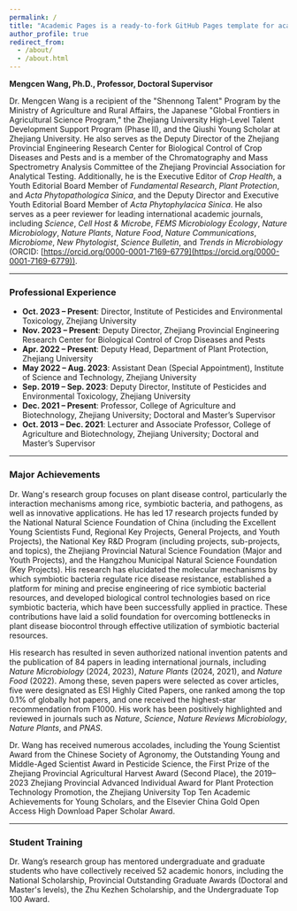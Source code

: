 ```yaml
---
permalink: /
title: "Academic Pages is a ready-to-fork GitHub Pages template for academic personal websites"
author_profile: true
redirect_from: 
  - /about/
  - /about.html
---
```


**Mengcen Wang, Ph.D., Professor, Doctoral Supervisor**  

Dr. Mengcen Wang is a recipient of the "Shennong Talent" Program by the Ministry of Agriculture and Rural Affairs, the Japanese "Global Frontiers in Agricultural Science Program," the Zhejiang University High-Level Talent Development Support Program (Phase II), and the Qiushi Young Scholar at Zhejiang University. He also serves as the Deputy Director of the Zhejiang Provincial Engineering Research Center for Biological Control of Crop Diseases and Pests and is a member of the Chromatography and Mass Spectrometry Analysis Committee of the Zhejiang Provincial Association for Analytical Testing. Additionally, he is the Executive Editor of *Crop Health*, a Youth Editorial Board Member of *Fundamental Research*, *Plant Protection*, and *Acta Phytopathologica Sinica*, and the Deputy Director and Executive Youth Editorial Board Member of *Acta Phytophylacica Sinica*. He also serves as a peer reviewer for leading international academic journals, including *Science*, *Cell Host & Microbe*, *FEMS Microbiology Ecology*, *Nature Microbiology*, *Nature Plants*, *Nature Food*, *Nature Communications*, *Microbiome*, *New Phytologist*, *Science Bulletin*, and *Trends in Microbiology* (ORCID: [https://orcid.org/0000-0001-7169-6779](https://orcid.org/0000-0001-7169-6779)).  

---

### **Professional Experience**  

- **Oct. 2023 – Present**: Director, Institute of Pesticides and Environmental Toxicology, Zhejiang University  
- **Nov. 2023 – Present**: Deputy Director, Zhejiang Provincial Engineering Research Center for Biological Control of Crop Diseases and Pests  
- **Apr. 2022 – Present**: Deputy Head, Department of Plant Protection, Zhejiang University  
- **May 2022 – Aug. 2023**: Assistant Dean (Special Appointment), Institute of Science and Technology, Zhejiang University  
- **Sep. 2019 – Sep. 2023**: Deputy Director, Institute of Pesticides and Environmental Toxicology, Zhejiang University  
- **Dec. 2021 – Present**: Professor, College of Agriculture and Biotechnology, Zhejiang University; Doctoral and Master’s Supervisor  
- **Oct. 2013 – Dec. 2021**: Lecturer and Associate Professor, College of Agriculture and Biotechnology, Zhejiang University; Doctoral and Master’s Supervisor  

---

### **Major Achievements**  

Dr. Wang's research group focuses on plant disease control, particularly the interaction mechanisms among rice, symbiotic bacteria, and pathogens, as well as innovative applications. He has led 17 research projects funded by the National Natural Science Foundation of China (including the Excellent Young Scientists Fund, Regional Key Projects, General Projects, and Youth Projects), the National Key R&D Program (including projects, sub-projects, and topics), the Zhejiang Provincial Natural Science Foundation (Major and Youth Projects), and the Hangzhou Municipal Natural Science Foundation (Key Projects). His research has elucidated the molecular mechanisms by which symbiotic bacteria regulate rice disease resistance, established a platform for mining and precise engineering of rice symbiotic bacterial resources, and developed biological control technologies based on rice symbiotic bacteria, which have been successfully applied in practice. These contributions have laid a solid foundation for overcoming bottlenecks in plant disease biocontrol through effective utilization of symbiotic bacterial resources.  

His research has resulted in seven authorized national invention patents and the publication of 84 papers in leading international journals, including *Nature Microbiology* (2024, 2023), *Nature Plants* (2024, 2021), and *Nature Food* (2022). Among these, seven papers were selected as cover articles, five were designated as ESI Highly Cited Papers, one ranked among the top 0.1% of globally hot papers, and one received the highest-star recommendation from F1000. His work has been positively highlighted and reviewed in journals such as *Nature*, *Science*, *Nature Reviews Microbiology*, *Nature Plants*, and *PNAS*.  

Dr. Wang has received numerous accolades, including the Young Scientist Award from the Chinese Society of Agronomy, the Outstanding Young and Middle-Aged Scientist Award in Pesticide Science, the First Prize of the Zhejiang Provincial Agricultural Harvest Award (Second Place), the 2019–2023 Zhejiang Provincial Advanced Individual Award for Plant Protection Technology Promotion, the Zhejiang University Top Ten Academic Achievements for Young Scholars, and the Elsevier China Gold Open Access High Download Paper Scholar Award.  

---

### **Student Training**  

Dr. Wang’s research group has mentored undergraduate and graduate students who have collectively received 52 academic honors, including the National Scholarship, Provincial Outstanding Graduate Awards (Doctoral and Master's levels), the Zhu Kezhen Scholarship, and the Undergraduate Top 100 Award.  
